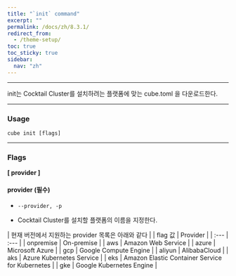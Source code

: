 ```yaml
---
title: "`init` command"
excerpt: ""
permalink: /docs/zh/8.3.1/
redirect_from:
  - /theme-setup/
toc: true
toc_sticky: true
sidebar:
  nav: "zh"
---
```


---
init는 Cocktail Cluster를 설치하려는 플랫폼에 맞는 cube.toml 을 다운로드한다.

---

### Usage

`cube init [flags]`

----
### Flags  
**[ provider ]**

#### provider (필수)

* `--provider, -p`

* Cocktail Cluster를 설치할 플랫폼의 이름을 지정한다.

| 현재 버전에서 지원하는 provider 목록은 아래와 같다 |
| flag 값 | Provider |
| :--- | :--- |
| onpremise | On-premise |
| aws | Amazon Web Service |
| azure | Microsoft Azure |
| gcp | Google Compute Engine |
| aliyun | AlibabaCloud |
| aks | Azure Kubernetes Service |
| eks | Amazon Elastic Container Service for Kubernetes |
| gke | Google Kubernetes Engine |